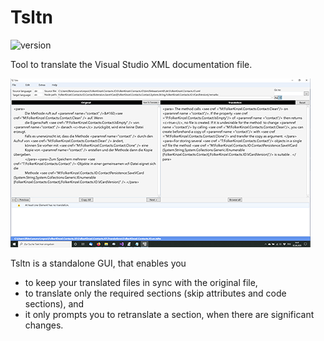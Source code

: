 # Tsltn
![version](https://img.shields.io/badge/version-2.0-blue)

Tool to translate the Visual Studio XML documentation file.

![Screenshot](screenshot.png)

Tsltn is a standalone GUI, that enables you
* to keep your translated files in sync with the original file,
* to translate only the required sections (skip attributes and code sections), and
* it only prompts you to retranslate a section, when there are significant changes.



